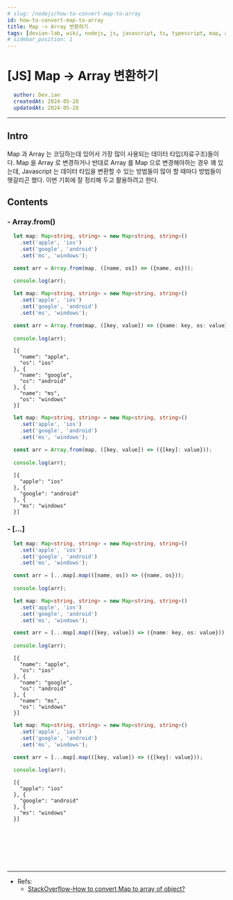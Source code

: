 ```yaml
---
# slug: /nodejs/how-to-convert-map-to-array
id: how-to-convert-map-to-array
title: Map -> Array 변환하기
tags: [devian-lab, wiki, nodejs, js, javascript, ts, typescript, map, array, convert]
# sidebar_position: 1
---
```


<!--title -->
# [JS] Map -> Array 변환하기
<!--//title -->

<!-- 
```json
{
  "author": "Dev.ian",
  "createdAt": "2024-05-28",
  "updatedAt": "2024-05-28"
}
``` 
-->

```yaml
  author: Dev.ian
  createdAt: 2024-05-28
  updatedAt: 2024-05-28
```

---

## Intro
 Map 과 Array 는 코딩하는데 있어서 가장 많이 사용되는 데이터 타입(자료구조)들이다. Map 을 Array 로 변경하거나 반대로 Array 를 Map 으로 변경해야하는 경우 꽤 있는데, Javascript 는 데이터 타입을 변환할 수 있는 방법들이 많아 할 때마다 방법들이 헷갈리곤 했다. 이번 기회에 잘 정리해 두고 활용하려고 한다.  


## Contents

### - Array.from()
```typescript
  let map: Map<string, string> = new Map<string, string>()
    .set('apple', 'ios')
    .set('google', 'android')
    .set('ms', 'windows');

  const arr = Array.from(map, ([name, os]) => ({name, os}));
  
  console.log(arr);
```

```typescript
  let map: Map<string, string> = new Map<string, string>()
    .set('apple', 'ios')
    .set('google', 'android')
    .set('ms', 'windows');

  const arr = Array.from(map, ([key, value]) => ({name: key, os: value}));
  
  console.log(arr);
```

```text
  [{
    "name": "apple",
    "os": "ios"
  }, {
    "name": "google",
    "os": "android"
  }, {
    "name": "ms",
    "os": "windows"
  }] 
```


```typescript
  let map: Map<string, string> = new Map<string, string>()
    .set('apple', 'ios')
    .set('google', 'android')
    .set('ms', 'windows');

  const arr = Array.from(map, ([key, value]) => ({[key]: value}));
  
  console.log(arr);
```
```text
  [{
    "apple": "ios"
  }, {
    "google": "android"
  }, {
    "ms": "windows"
  }] 
```


### - [...]
```typescript
  let map: Map<string, string> = new Map<string, string>()
    .set('apple', 'ios')
    .set('google', 'android')
    .set('ms', 'windows');

  const arr = [...map].map(([name, os]) => ({name, os}));
  
  console.log(arr);
```

```typescript
  let map: Map<string, string> = new Map<string, string>()
    .set('apple', 'ios')
    .set('google', 'android')
    .set('ms', 'windows');

  const arr = [...map].map(([key, value]) => ({name: key, os: value}));
  
  console.log(arr);
```

```text
  [{
    "name": "apple",
    "os": "ios"
  }, {
    "name": "google",
    "os": "android"
  }, {
    "name": "ms",
    "os": "windows"
  }] 
```

```typescript
  let map: Map<string, string> = new Map<string, string>()
    .set('apple', 'ios')
    .set('google', 'android')
    .set('ms', 'windows');

  const arr = [...map].map(([key, value]) => ({[key]: value}));
  
  console.log(arr);
```
```text
  [{
    "apple": "ios"
  }, {
    "google": "android"
  }, {
    "ms": "windows"
  }] 
```


<br /><br /><br /><br /><br />

--- 
- Refs:
  + [StackOverflow-How to convert Map to array of object?](https://stackoverflow.com/questions/56795743/how-to-convert-map-to-array-of-object)


